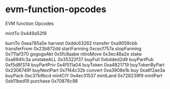 # evm-function-opcodes
EVM function Opcodes

mintTo  0x449a52f8

burnTo  0xea785a5e
harvest  0xddc63262
transfer  0xa9059cbb
transferFrom  0x23b872dd
startFarming  0xcecf757a
stopFarming  0x711af370
gogogoAkt  0x5fc8aabe
nitroMove  0x3ec48a2e
stake  0xa694fc3a
unstakeALL  0x35322f37
buyFull  0xbdded2d9
buyPartPub  0xf5d8f374
buyPartPriv  0x4f511a04
buyToken  0xa4821719
buyTokenByPart  0x2306749f
buyNextPart  0x7f44c32b
convert  0xa3908e1b
buy  0xa6f2ae3a
buyPack  0xc37b9bcd
mintCIY  0x4ec31537
mintLand  0x728239f9
mintPart  0xb11bed19
purchase  0x70876c98
